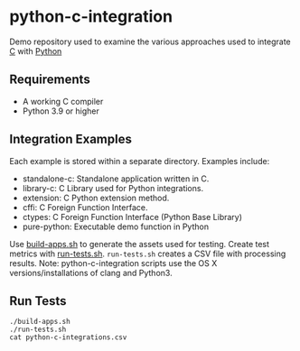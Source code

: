 # python-c-integration

Demo repository used to examine the various approaches used to integrate [C](https://en.cppreference.com/w/c) with [Python](https://www.python.org/)

## Requirements

- A working C compiler
- Python 3.9 or higher

## Integration Examples

Each example is stored within a separate directory. Examples include:

- standalone-c: Standalone application written in C.
- library-c: C Library used for Python integrations.
- extension: C Python extension method.
- cffi: C Foreign Function Interface.
- ctypes: C Foreign Function Interface (Python Base Library)
- pure-python: Executable demo function in Python


Use [build-apps.sh](./build-apps.sh) to generate the assets used for testing. 
Create test metrics with [run-tests.sh](./run-tests.sh). `run-tests.sh` creates a CSV file with processing results. 
Note: python-c-integration scripts use the OS X versions/installations of clang and Python3.

## Run Tests

```shell
./build-apps.sh
./run-tests.sh
cat python-c-integrations.csv
```